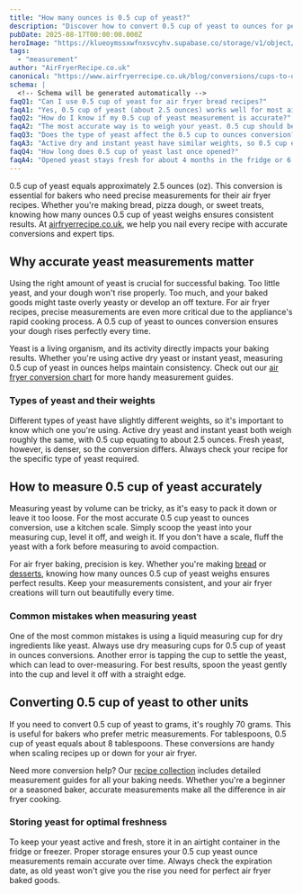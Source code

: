```yaml
---
title: "How many ounces is 0.5 cup of yeast?"
description: "Discover how to convert 0.5 cup of yeast to ounces for perfect baking every time. Get the exact measurement and tips for air fryer recipes."
pubDate: 2025-08-17T00:00:00.000Z
heroImage: "https://klueoymssxwfnxsvcyhv.supabase.co/storage/v1/object/public/Shmucket/how-many-ounces-is-0-5-cup-of-yeast.webp"
tags:
  - "measurement"
author: "AirFryerRecipe.co.uk"
canonical: "https://www.airfryerrecipe.co.uk/blog/conversions/cups-to-ounces/how-many-ounces-is-0-5-cup-of-yeast"
schema: |
  <!-- Schema will be generated automatically -->
faqQ1: "Can I use 0.5 cup of yeast for air fryer bread recipes?"
faqA1: "Yes, 0.5 cup of yeast (about 2.5 ounces) works well for most air fryer bread recipes. Just ensure your yeast is fresh and active for the best rise. Adjust other ingredients proportionally to match the yeast quantity for perfect results every time."
faqQ2: "How do I know if my 0.5 cup of yeast measurement is accurate?"
faqA2: "The most accurate way is to weigh your yeast. 0.5 cup should be approximately 2.5 ounces on a kitchen scale. If you don't have a scale, fluff the yeast before measuring and avoid packing it down. Consistency is key for reliable baking results."
faqQ3: "Does the type of yeast affect the 0.5 cup to ounces conversion?"
faqA3: "Active dry and instant yeast have similar weights, so 0.5 cup equals about 2.5 ounces for both. Fresh yeast is denser, so the conversion differs. Always check your recipe for the specific type of yeast required and adjust measurements accordingly."
faqQ4: "How long does 0.5 cup of yeast last once opened?"
faqA4: "Opened yeast stays fresh for about 4 months in the fridge or 6 months in the freezer when stored properly. Always check for activity by proofing a small amount in warm water before using. This ensures your 0.5 cup measurement will work effectively in your recipes."
---
```

<p>0.5 cup of yeast equals approximately 2.5 ounces (oz). This conversion is essential for bakers who need precise measurements for their air fryer recipes. Whether you're making bread, pizza dough, or sweet treats, knowing how many ounces 0.5 cup of yeast weighs ensures consistent results. At <a href=https://www.airfryerrecipe.co.uk/>airfryerrecipe.co.uk</a>, we help you nail every recipe with accurate conversions and expert tips.</p>  

<h2>Why accurate yeast measurements matter</h2>  
<p>Using the right amount of yeast is crucial for successful baking. Too little yeast, and your dough won't rise properly. Too much, and your baked goods might taste overly yeasty or develop an off texture. For air fryer recipes, precise measurements are even more critical due to the appliance's rapid cooking process. A 0.5 cup of yeast to ounces conversion ensures your dough rises perfectly every time.</p>  

<p>Yeast is a living organism, and its activity directly impacts your baking results. Whether you're using active dry yeast or instant yeast, measuring 0.5 cup of yeast in ounces helps maintain consistency. Check out our <a href=https://www.airfryerrecipe.co.uk/air-fryer-conversion-chart>air fryer conversion chart</a> for more handy measurement guides.</p>  

<h3>Types of yeast and their weights</h3>  
<p>Different types of yeast have slightly different weights, so it's important to know which one you're using. Active dry yeast and instant yeast both weigh roughly the same, with 0.5 cup equating to about 2.5 ounces. Fresh yeast, however, is denser, so the conversion differs. Always check your recipe for the specific type of yeast required.</p>  

<h2>How to measure 0.5 cup of yeast accurately</h2>  
<p>Measuring yeast by volume can be tricky, as it's easy to pack it down or leave it too loose. For the most accurate 0.5 cup yeast to ounces conversion, use a kitchen scale. Simply scoop the yeast into your measuring cup, level it off, and weigh it. If you don't have a scale, fluff the yeast with a fork before measuring to avoid compaction.</p>  

<p>For air fryer baking, precision is key. Whether you're making <a href=https://www.airfryerrecipe.co.uk/recipe-category/bread>bread</a> or <a href=https://www.airfryerrecipe.co.uk/recipe-category/dessert>desserts</a>, knowing how many ounces 0.5 cup of yeast weighs ensures perfect results. Keep your measurements consistent, and your air fryer creations will turn out beautifully every time.</p>  

<h3>Common mistakes when measuring yeast</h3>  
<p>One of the most common mistakes is using a liquid measuring cup for dry ingredients like yeast. Always use dry measuring cups for 0.5 cup of yeast in ounces conversions. Another error is tapping the cup to settle the yeast, which can lead to over-measuring. For best results, spoon the yeast gently into the cup and level it off with a straight edge.</p>  

<h2>Converting 0.5 cup of yeast to other units</h2>  
<p>If you need to convert 0.5 cup of yeast to grams, it's roughly 70 grams. This is useful for bakers who prefer metric measurements. For tablespoons, 0.5 cup of yeast equals about 8 tablespoons. These conversions are handy when scaling recipes up or down for your air fryer.</p>  

<p>Need more conversion help? Our <a href=https://www.airfryerrecipe.co.uk/recipes>recipe collection</a> includes detailed measurement guides for all your baking needs. Whether you're a beginner or a seasoned baker, accurate measurements make all the difference in air fryer cooking.</p>  

<h3>Storing yeast for optimal freshness</h3>  
<p>To keep your yeast active and fresh, store it in an airtight container in the fridge or freezer. Proper storage ensures your 0.5 cup yeast ounce measurements remain accurate over time. Always check the expiration date, as old yeast won't give you the rise you need for perfect air fryer baked goods.</p>
